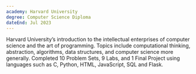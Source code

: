 ```yaml
---
academy: Harvard University 
degree: Computer Science Diploma
dateEnd: Jul 2023
---
```

Harvard University’s introduction to the intellectual enterprises of computer science and the art of programming. Topics include computational thinking, abstraction, algorithms, data structures, and computer science more generally. Completed 10 Problem Sets, 9 Labs, and 1 Final Project using languages such as C, Python, HTML, JavaScript, SQL and Flask.
